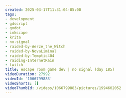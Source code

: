 ```yaml
---
created: 2025-03-17T11:31:04-05:00
tags:
- development
- gdscript
- godot
- inkscape
- krita
- no-signal
- raided-by-Aerze_the_Witch
- raided-by-NovaLiminal
- raided-by-Temptic404
- raiding-InternetRain
- twitch
title: escape room game dev | no signal (day 185)
videoDuration: 27992
videoId: '1066799883'
videoShorts: []
videoThumbId: /videos/1066799883/pictures/1994602052
---
```

